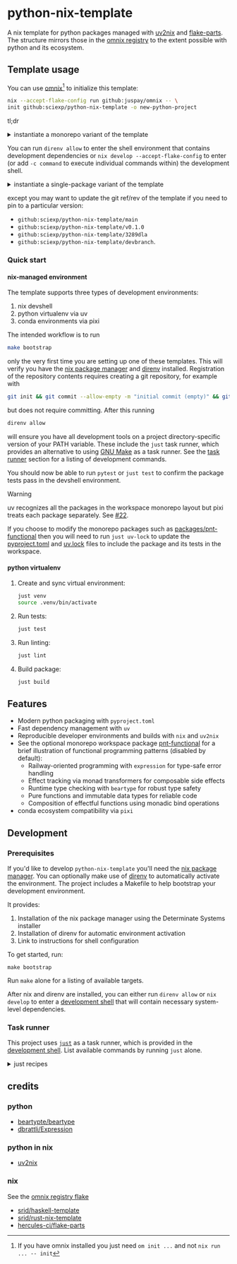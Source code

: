 # python-nix-template

A nix template for python packages managed with
[uv2nix](https://github.com/pyproject-nix/uv2nix) and
[flake-parts](https://github.com/hercules-ci/flake-parts). The structure mirrors
those in the [omnix registry](#credits) to the extent possible with python and
its ecosystem.

## Template usage

You can use [omnix](https://omnix.page/om/init.html)[^omnix] to initialize this template:

```sh
nix --accept-flake-config run github:juspay/omnix -- \
init github:sciexp/python-nix-template -o new-python-project
```

[^omnix]: If you have omnix installed you just need `om init ...` and not `nix run ... -- init`

tl;dr

<details><summary>instantiate a monorepo variant of the template</summary>

```sh
PROJECT_DIRECTORY=pnt-mono && \
PROJECT_SNAKE_CASE=$(echo "$PROJECT_DIRECTORY" | tr '-' '_') && \
PARAMS=$(cat <<EOF
{
  "package-name-kebab-case": "$PROJECT_DIRECTORY",
  "package-name-snake-case": "$PROJECT_SNAKE_CASE",
  "monorepo-package": true,
  "git-org": "pnt-mono",
  "author": "Pnt Mono",
  "author-email": "mono@pnt.org",
  "project-description": "A Python monorepo project using Nix and uv2nix",
  "vscode": true,
  "github-ci": true,
  "docs": true,
  "nix-template": false
}
EOF
) && \
nix --accept-flake-config run github:juspay/omnix/v1.3.0 -- init github:sciexp/python-nix-template/main -o "$PROJECT_DIRECTORY" --non-interactive --params "$PARAMS" && \
(command -v direnv >/dev/null 2>&1 && direnv revoke "./$PROJECT_DIRECTORY/" || true) && \
cd "$PROJECT_DIRECTORY" && \
git init && \
git commit --allow-empty -m "initial commit (empty)" && \
git add . && \
nix run github:NixOS/nixpkgs/nixos-unstable#uv -- lock && \
nix develop --accept-flake-config -c pytest
```

</details>

You can run `direnv allow` to enter the shell environment that contains
development dependencies or `nix develop --accept-flake-config` to enter (or add
`-c command` to execute individual commands within) the development shell.

<details><summary>instantiate a single-package variant of the template</summary>

```sh
PROJECT_DIRECTORY=pnt-new && \
PROJECT_SNAKE_CASE=$(echo "$PROJECT_DIRECTORY" | tr '-' '_') && \
PARAMS=$(cat <<EOF
{
  "package-name-kebab-case": "$PROJECT_DIRECTORY",
  "package-name-snake-case": "$PROJECT_SNAKE_CASE",
  "monorepo-package": false,
  "git-org": "pnt-new",
  "author": "Pnt New",
  "author-email": "new@pnt.org",
  "project-description": "A Python project using Nix and uv2nix",
  "vscode": true,
  "github-ci": true,
  "docs": true,
  "nix-template": false
}
EOF
) && \
nix --accept-flake-config run github:juspay/omnix/1.0.3 -- init github:sciexp/python-nix-template/main -o "$PROJECT_DIRECTORY" --non-interactive --params "$PARAMS" && \
(command -v direnv >/dev/null 2>&1 && direnv revoke "./$PROJECT_DIRECTORY/" || true) && \
cd "$PROJECT_DIRECTORY" && \
git init && \
git commit --allow-empty -m "initial commit (empty)" && \
nix run github:NixOS/nixpkgs/nixos-unstable#uv -- lock && \
git add . && \
nix develop --accept-flake-config -c pytest
```

</details>

except you may want to update the git ref/rev of the template if you need to pin to a
particular version:

- `github:sciexp/python-nix-template/main`
- `github:sciexp/python-nix-template/v0.1.0`
- `github:sciexp/python-nix-template/3289dla`
- `github:sciexp/python-nix-template/devbranch`.

### Quick start

#### nix-managed environment

The template supports three types of development environments:

1. nix devshell
2. python virtualenv via uv
3. conda environments via pixi

The intended workflow is to run

```sh
make bootstrap
```

only the very first time you are setting up one of these templates. This will
verify you have the [nix package manager](https://nix.dev) and
[direnv](https://direnv.net/) installed. Registration of the repository contents
requires creating a git repository, for example with

```sh
git init && git commit --allow-empty -m "initial commit (empty)" && git add .
```

but does not require committing.
After this running

```sh
direnv allow
```

will ensure you have all development tools on a project directory-specific
version of your PATH variable. These include the `just` task runner, which
provides an alternative to using [GNU Make](https://www.gnu.org/software/make/)
as a task runner. See the [task runner](#task-runner) section for a listing of
development commands.

You should now be able to run `pytest` or `just test` to confirm the package
tests pass in the devshell environment.

> [!WARNING]  
> uv recognizes all the packages in the workspace monorepo layout but pixi
> treats each package separately. See [#22](https://github.com/sciexp/python-nix-template/issues/22).

If you choose to modify the monorepo packages such as
[packages/pnt-functional](./packages/pnt-functional) then you will need to run
`just uv-lock` to update the [pyproject.toml](./pyproject.toml) and
[uv.lock](./uv.lock) files to include the package and its tests in the
workspace.

#### python virtualenv

1. Create and sync virtual environment:

   ```sh
   just venv
   source .venv/bin/activate
   ```

2. Run tests:

   ```sh
   just test
   ```

3. Run linting:

   ```sh
   just lint
   ```

4. Build package:

   ```sh
   just build
   ```

## Features

- Modern python packaging with `pyproject.toml`
- Fast dependency management with `uv`
- Reproducible developer environments and builds with `nix` and `uv2nix`
- See the optional monorepo workspace package [pnt-functional](./packages/pnt-functional)
  for a brief illustration of functional programming patterns (disabled by default):
  - Railway-oriented programming with `expression` for type-safe error handling
  - Effect tracking via monad transformers for composable side effects
  - Runtime type checking with `beartype` for robust type safety
  - Pure functions and immutable data types for reliable code
  - Composition of effectful functions using monadic bind operations
- conda ecosystem compatibility via `pixi`

## Development

### Prerequisites

If you'd like to develop `python-nix-template` you'll need the [nix package
manager](https://nix.dev). You can optionally make use of
[direnv](https://direnv.net/) to automatically activate the environment. The
project includes a Makefile to help bootstrap your development environment.

It provides:

1. Installation of the nix package manager using the Determinate Systems
   installer
2. Installation of direnv for automatic environment activation
3. Link to instructions for shell configuration

To get started, run:

```shell
make bootstrap
```

Run `make` alone for a listing of available targets.

After nix and direnv are installed, you can either run `direnv allow` or `nix
develop` to enter a [development shell](./nix/modules/devshell.nix) that will
contain necessary system-level dependencies.

### Task runner

This project uses [`just`](https://just.systems/man/en/) as a task runner, which
is provided in the [development shell](#prerequisites). List available commands
by running `just` alone.

<details>
<summary>just recipes</summary>

```sh
default                                     # List all recipes

[CI/CD]
gcloud-context                              # Set gcloud context
ghsecrets repo="sciexp/python-nix-template" # Update github secrets for repo from environment variables
ghvars repo="sciexp/python-nix-template"    # Update github vars for repo from environment variables
pre-commit                                  # Run pre-commit hooks (see pre-commit.nix and note the yaml is git-ignored)

[conda package]
conda-build                                 # Package commands (conda)
conda-check                                 # Run all checks in conda environment (lint, type, test)
conda-env                                   # Create and sync conda environment with pixi
conda-lint                                  # Run linting in conda environment with pixi
conda-lint-fix                              # Run linting and fix errors in conda environment with pixi
conda-lock                                  # Update conda environment
conda-test                                  # Run tests in conda environment with pixi
conda-type                                  # Run type checking in conda environment with pixi
pixi-lock                                   # Update pixi lockfile

[nix]
ci                                          # Run CI checks locally with `om ci`
container-build                             # Build production container image
container-build-dev                         # Build development container image
container-run                               # Run production container with port 8888 exposed
container-run-dev                           # Run development container with port 8888 exposed
dev                                         # Enter the Nix development shell
flake-check                                 # Validate the Nix flake configuration
flake-update                                # Update all flake inputs to their latest versions

[python package]
check                                       # Run all checks (lint, type, test)
lint                                        # Run linting
lint-fix                                    # Run linting and fix errors
test                                        # Run tests
type                                        # Run type checking in uv virtual environment
uv-build                                    # Package commands
uv-lint                                     # Run linting in uv virtual environment
uv-lint-fix                                 # Run linting and fix errors in uv virtual environment
uv-lock                                     # Update lockfile from pyproject.toml
uv-test                                     # Run tests in uv virtual environment
uv-type                                     # Run type checking in uv virtual environment
venv                                        # Sync and enter uv virtual environment

[secrets]
check-secrets                               # Check secrets are available in teller shell.
create-and-populate-separate-secrets path   # Complete process: Create and populate separate secrets for each line in the dotenv file
create-and-populate-single-secret name path # Complete process: Create a secret and populate it with the entire contents of a dotenv file
create-secret name                          # Create a secret with the given name
export                                      # Export unique secrets to dotenv format
get-secret name                             # Retrieve the contents of a given secret
populate-separate-secrets path              # Populate each line of a dotenv-formatted file as a separate secret
populate-single-secret name path            # Populate a single secret with the contents of a dotenv-formatted file
seed-dotenv                                 # Create empty dotenv from template
show                                        # Show existing secrets

[template]
template-init                               # Initialize new project from template
template-verify                             # Verify template functionality by creating and checking a test project
```

</details>

## credits

### python

- [beartypte/beartype](https://github.com/beartype/beartype)
- [dbrattli/Expression](https://github.com/dbrattli/Expression)

### python in nix

- [uv2nix](https://github.com/pyproject-nix/uv2nix)

### nix

See the [omnix registry
flake](https://github.com/juspay/omnix/blob/1.0.0/crates/omnix-init/registry/flake.nix)

- [srid/haskell-template](https://github.com/srid/haskell-template)
- [srid/rust-nix-template](https://github.com/srid/rust-nix-template)
- [hercules-ci/flake-parts](https://github.com/hercules-ci/flake-parts)
